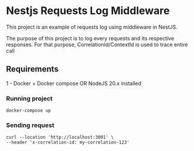 
# Nestjs Requests Log Middleware

This project is an example of requests log using middleware in NestJS.

The purpose of this project is to log every requests and its respective responses. For that purpose, CorrelationId/ContextId is used to trace entire call

## Requirements
1 - Docker + Docker compose OR NodeJS 20.x installed

### Running project
```
docker-compose up
```

### Sending request
```
curl --location 'http://localhost:3001' \
--header 'x-correlation-id: my-correlation-123'
```
